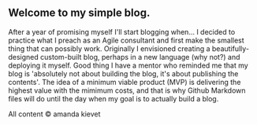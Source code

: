 ## Welcome to my simple blog.

After a year of promising myself I'll start blogging when... I decided to practice what I preach as an Agile consultant and first make the smallest thing that can possibly work. Originally I envisioned creating a beautifully-designed custom-built blog, perhaps in a new language (why not?) and deploying it myself. Good thing I have a mentor who reminded me that my blog is 'absolutely not about building the blog, it's about publishing the contents'. The idea of a minimum viable product (MVP) is delivering the highest value with the mimimum costs, and that is why Github Markdown files will do until the day when my goal is to actually build a blog. 

All content &copy; amanda kievet
